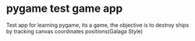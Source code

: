 # pygame test game app

Test app for learning pygame, its a game, the objective is to destroy ships by tracking canvas coordinates positions(Galaga Style)
